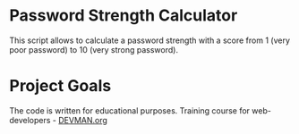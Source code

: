 # Password Strength Calculator

This script allows to calculate a password strength with a score from 1 (very poor password) to 10 (very strong password).

# Project Goals

The code is written for educational purposes. Training course for web-developers - [DEVMAN.org](https://devman.org)
